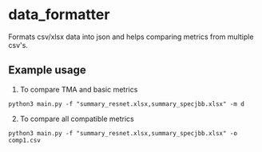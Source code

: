 # data_formatter

Formats csv/xlsx data into json and helps comparing metrics from multiple csv's.

## Example usage

1. To compare TMA and basic metrics

`python3 main.py -f "summary_resnet.xlsx,summary_specjbb.xlsx" -m d `

2. To compare all compatible metrics

`python3 main.py -f "summary_resnet.xlsx,summary_specjbb.xlsx" -o comp1.csv`
